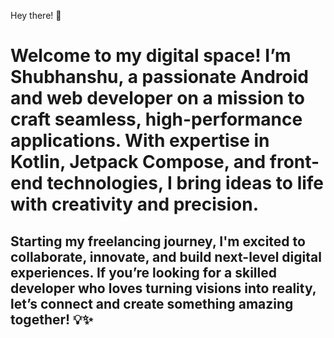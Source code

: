 Hey there! 🚀

# Welcome to my digital space! I’m Shubhanshu, a passionate Android and web developer on a mission to craft seamless, high-performance applications. With expertise in Kotlin, Jetpack Compose, and front-end technologies, I bring ideas to life with creativity and precision.

## Starting my freelancing journey, I'm excited to collaborate, innovate, and build next-level digital experiences. If you’re looking for a skilled developer who loves turning visions into reality, let’s connect and create something amazing together! 💡✨

